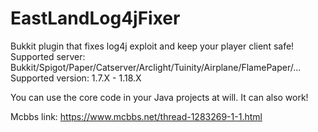 # EastLandLog4jFixer
Bukkit plugin that fixes log4j exploit and keep your player client safe!  
Supported server: Bukkit/Spigot/Paper/Catserver/Arclight/Tuinity/Airplane/FlamePaper/...  
Supported version: 1.7.X - 1.18.X  
  
You can use the core code in your Java projects at will. It can also work!  
  
Mcbbs link: <https://www.mcbbs.net/thread-1283269-1-1.html>
